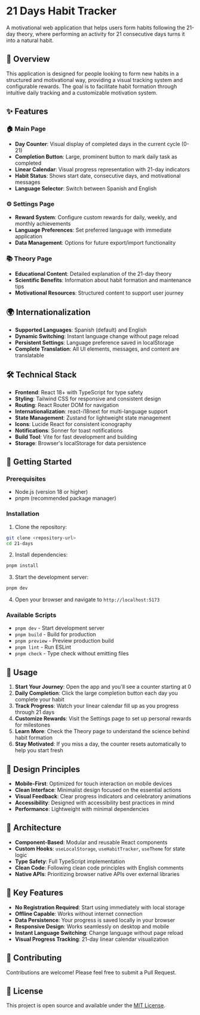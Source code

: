 # 21 Days Habit Tracker

A motivational web application that helps users form habits following the 21-day theory, where performing an activity for 21 consecutive days turns it into a natural habit.

## 🎯 Overview

This application is designed for people looking to form new habits in a structured and motivational way, providing a visual tracking system and configurable rewards. The goal is to facilitate habit formation through intuitive daily tracking and a customizable motivation system.

## ✨ Features

### 🏠 Main Page
- **Day Counter**: Visual display of completed days in the current cycle (0-21)
- **Completion Button**: Large, prominent button to mark daily task as completed
- **Linear Calendar**: Visual progress representation with 21-day indicators
- **Habit Status**: Shows start date, consecutive days, and motivational messages
- **Language Selector**: Switch between Spanish and English

### ⚙️ Settings Page
- **Reward System**: Configure custom rewards for daily, weekly, and monthly achievements
- **Language Preferences**: Set preferred language with immediate application
- **Data Management**: Options for future export/import functionality

### 📚 Theory Page
- **Educational Content**: Detailed explanation of the 21-day theory
- **Scientific Benefits**: Information about habit formation and maintenance tips
- **Motivational Resources**: Structured content to support user journey

## 🌍 Internationalization

- **Supported Languages**: Spanish (default) and English
- **Dynamic Switching**: Instant language change without page reload
- **Persistent Settings**: Language preference saved in localStorage
- **Complete Translation**: All UI elements, messages, and content are translatable

## 🛠️ Technical Stack

- **Frontend**: React 18+ with TypeScript for type safety
- **Styling**: Tailwind CSS for responsive and consistent design
- **Routing**: React Router DOM for navigation
- **Internationalization**: react-i18next for multi-language support
- **State Management**: Zustand for lightweight state management
- **Icons**: Lucide React for consistent iconography
- **Notifications**: Sonner for toast notifications
- **Build Tool**: Vite for fast development and building
- **Storage**: Browser's localStorage for data persistence

## 🚀 Getting Started

### Prerequisites

- Node.js (version 18 or higher)
- pnpm (recommended package manager)

### Installation

1. Clone the repository:
```bash
git clone <repository-url>
cd 21-days
```

2. Install dependencies:
```bash
pnpm install
```

3. Start the development server:
```bash
pnpm dev
```

4. Open your browser and navigate to `http://localhost:5173`

### Available Scripts

- `pnpm dev` - Start development server
- `pnpm build` - Build for production
- `pnpm preview` - Preview production build
- `pnpm lint` - Run ESLint
- `pnpm check` - Type check without emitting files

## 📱 Usage

1. **Start Your Journey**: Open the app and you'll see a counter starting at 0
2. **Daily Completion**: Click the large completion button each day you complete your habit
3. **Track Progress**: Watch your linear calendar fill up as you progress through 21 days
4. **Customize Rewards**: Visit the Settings page to set up personal rewards for milestones
5. **Learn More**: Check the Theory page to understand the science behind habit formation
6. **Stay Motivated**: If you miss a day, the counter resets automatically to help you start fresh

## 🎨 Design Principles

- **Mobile-First**: Optimized for touch interaction on mobile devices
- **Clean Interface**: Minimalist design focused on the essential actions
- **Visual Feedback**: Clear progress indicators and celebratory animations
- **Accessibility**: Designed with accessibility best practices in mind
- **Performance**: Lightweight with minimal dependencies

## 🔧 Architecture

- **Component-Based**: Modular and reusable React components
- **Custom Hooks**: `useLocalStorage`, `useHabitTracker`, `useTheme` for state logic
- **Type Safety**: Full TypeScript implementation
- **Clean Code**: Following clean code principles with English comments
- **Native APIs**: Prioritizing browser native APIs over external libraries

## 🌟 Key Features

- **No Registration Required**: Start using immediately with local storage
- **Offline Capable**: Works without internet connection
- **Data Persistence**: Your progress is saved locally in your browser
- **Responsive Design**: Works seamlessly on desktop and mobile
- **Instant Language Switching**: Change language without page reload
- **Visual Progress Tracking**: 21-day linear calendar visualization

## 🤝 Contributing

Contributions are welcome! Please feel free to submit a Pull Request.

## 📄 License

This project is open source and available under the [MIT License](LICENSE).
